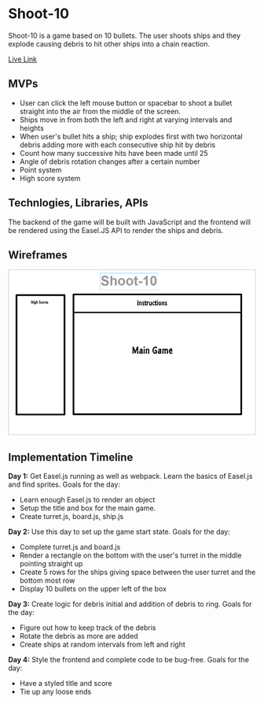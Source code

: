 # Shoot-10

Shoot-10 is a game based on 10 bullets. The user shoots ships and they explode causing debris to hit other ships into a chain reaction.

[Live Link](https://realchrislee.github.io/Shoot-10/)

## MVPs
  * User can click the left mouse button or spacebar to shoot a bullet straight into the air from the middle of the screen.
  * Ships move in from both the left and right at varying intervals and heights
  * When user's bullet hits a ship; ship explodes first with two horizontal debris adding more with each consecutive ship hit by debris
  * Count how many successive hits have been made until 25
  * Angle of debris rotation changes after a certain number
  * Point system
  * High score system

## Technlogies, Libraries, APIs

The backend of the game will be built with JavaScript and the frontend will be rendered using the Easel.JS API to render the ships and debris.

## Wireframes

![wireframe](https://github.com/realchrislee/Shoot-10/blob/master/Shoot-10%20Wireframe.jpg)

## Implementation Timeline

**Day 1:** Get Easel.js running as well as webpack. Learn the basics of Easel.js and find sprites. Goals for the day:
 * Learn enough Easel.js to render an object
 * Setup the title and box for the main game.
 * Create turret.js, board.js, ship.js

**Day 2:** Use this day to set up the game start state. Goals for the day:
 * Complete turret.js and board.js
 * Render a rectangle on the bottom with the user's turret in the middle pointing straight up
 * Create 5 rows for the ships giving space between the user turret and the bottom most row
 * Display 10 bullets on the upper left of the box

**Day 3:** Create logic for debris initial and addition of debris to ring. Goals for the day:
 * Figure out how to keep track of the debris
 * Rotate the debris as more are added
 * Create ships at random intervals from left and right

**Day 4:** Style the frontend and complete code to be bug-free. Goals for the day:
 * Have a styled title and score
 * Tie up any loose ends
